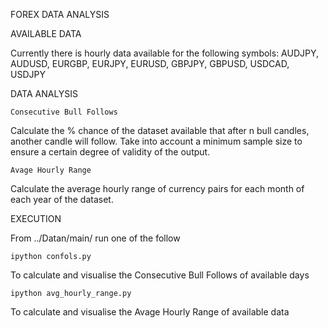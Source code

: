 FOREX DATA ANALYSIS

AVAILABLE DATA

Currently there is hourly data available for the following symbols:
	AUDJPY, AUDUSD, EURGBP, EURJPY, EURUSD, GBPJPY, GBPUSD, USDCAD, USDJPY

DATA ANALYSIS

	Consecutive Bull Follows
	
Calculate the % chance of the dataset available that after n bull candles, another candle will follow. Take into account a minimum sample size to ensure a certain degree of validity of the output.

	Avage Hourly Range

Calculate the average hourly range of currency pairs for each month of each year of the dataset.

EXECUTION

From ../Datan/main/ run one of the follow

	ipython confols.py

To calculate and visualise the Consecutive Bull Follows of available days

	ipython avg_hourly_range.py
	
To calculate and visualise the Avage Hourly Range of available data